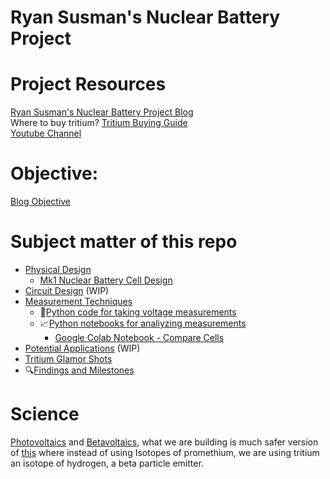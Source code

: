 # Ryan Susman's Nuclear Battery Project 

# Project Resources 
[Ryan Susman's Nuclear Battery Project Blog](https://blog.hobbytimewith.me/search/label/Nuclear%20Battery%20Project)  
Where to buy tritium? [Tritium Buying Guide](https://blog.hobbytimewith.me/2021/11/tritium-buying-guide.html)  
[Youtube Channel](https://www.youtube.com/channel/UCgzdK6hoZUK6JLURkCWdIGA)

# Objective:  
[Blog Objective](https://susmantritiumnuclearbattery.blogspot.com/2021/11/test-title.html#more)

# Subject matter of this repo
* [Physical Design](https://github.com/darkmatter2222/Nuclear-Battery/tree/main/physical_design)
  * [Mk1 Nuclear Battery Cell Design](https://github.com/darkmatter2222/Nuclear-Battery/tree/main/physical_design#battery-cell-mk1)
* [Circuit Design](https://github.com/darkmatter2222/Nuclear-Battery/tree/main/circuit_diagrams) (WIP)  
* [Measurement Techniques](https://github.com/darkmatter2222/Nuclear-Battery/tree/main/measurement_techniques)
  * :electric_plug:[Python code for taking voltage measurements](https://github.com/darkmatter2222/Nuclear-Battery/tree/main/measurement_techniques/take_measurements)
  * :chart_with_upwards_trend:[Python notebooks for analiyzing measurements](https://github.com/darkmatter2222/Nuclear-Battery/tree/main/measurement_techniques/analiyze_measurements)  
    * [Google Colab Notebook - Compare Cells](https://colab.research.google.com/github/darkmatter2222/Nuclear-Battery/blob/main/measurement_techniques/analiyze_measurements/single_cell_performance_testing.ipynb) 
* [Potential Applications](https://github.com/darkmatter2222/Nuclear-Battery/tree/main/potential_applications) (WIP)  
* [Tritium Glamor Shots](https://github.com/darkmatter2222/Nuclear-Battery/tree/main/images/tritium%20vials)
* :mag:[Findings and Milestones](https://github.com/darkmatter2222/Nuclear-Battery/wiki)

# Science   
[Photovoltaics](https://en.wikipedia.org/wiki/Photovoltaics) and [Betavoltaics](https://en.wikipedia.org/wiki/Betavoltaic_device), what we are building is much safer version of [this](https://arxiv.org/ftp/arxiv/papers/1511/1511.07427.pdf) where instead of using Isotopes of promethium, we are using tritium an isotope of hydrogen, a beta particle emitter.



